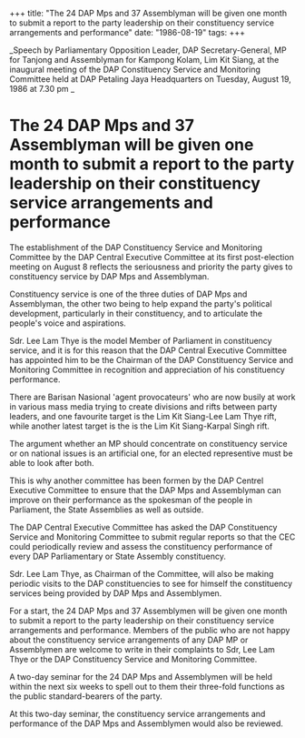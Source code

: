 +++ 
title: "The 24 DAP Mps and 37 Assemblyman will be given one month to submit a report to the party leadership on their constituency service arrangements and performance"
date: "1986-08-19"
tags:
+++

_Speech by Parliamentary Opposition Leader, DAP Secretary-General, MP for Tanjong and Assemblyman for Kampong Kolam, Lim Kit Siang, at the inaugural meeting of the DAP Constituency Service and Monitoring Committee held at DAP Petaling Jaya Headquarters on Tuesday, August 19, 1986 at 7.30 pm	_

# The 24 DAP Mps and 37 Assemblyman will be given one month to submit a report to the party leadership on their constituency service arrangements and performance						

The establishment of the DAP Constituency Service and Monitoring Committee by the DAP Central Executive Committee at its first post-election meeting on August 8 reflects the seriousness and priority the party gives to constituency service by DAP Mps and Assemblyman.</u>

Constituency service is one of the three duties of DAP Mps and Assemblyman, the other two being to help expand the party's political development, particularly in their constituency, and to articulate the people's voice and aspirations.

Sdr. Lee Lam Thye is the model Member of Parliament in constituency service, and it is for this reason that the DAP Central Executive Committee has appointed him to be the Chairman of the DAP Constituency Service and Monitoring Committee in recognition and appreciation of his constituency performance.

There are Barisan Nasional 'agent provocateurs' who are now busily at work in various mass media trying to create divisions and rifts between party leaders, and one favourite target is the Lim Kit Siang-Lee Lam Thye rift, while another latest target is the is the Lim Kit Siang-Karpal Singh rift.

The argument whether an MP should concentrate on constituency service or on national issues is an artificial one, for an elected representive must be able to look after both.

This is why another committee has been formen by the DAP Centrel Executive Committee to ensure that the DAP Mps and Assemblyman can improve on their performance as the spokesman of the people in Parliament, the State Assemblies as well as outside.

The DAP Central Executive Committee has asked the DAP Constituency Service and Monitoring Committee to submit regular reports so that the CEC could periodically review and assess the constituency performance of every DAP Parliamentary or State Assembly constituency.

Sdr. Lee Lam Thye, as Chairman of the Committee, will also be making periodic visits to the DAP constituencies to see for himself the constituency services being provided by DAP Mps and Assemblymen.

For a start, the 24 DAP Mps and 37 Assemblymen will be given one month to submit a report to the party leadership on their constituency service arrangements and performance. Members of the public who are not happy about the constituency service arrangements of any DAP MP or Assemblymen are welcome to write in their complaints to Sdr, Lee Lam Thye or the DAP Constituency Service and Monitoring Committee.

A two-day seminar for the 24 DAP Mps and Assemblymen will be held within the next six weeks to spell out to them their three-fold functions as the public standard-bearers of the party.

At this two-day seminar, the constituency service arrangements and performance of the DAP Mps and Assemblymen would also be reviewed.
 
